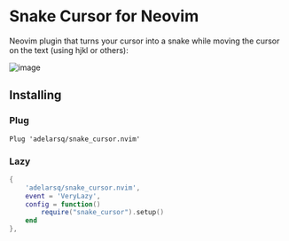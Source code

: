 # Snake Cursor for Neovim

Neovim plugin that turns your cursor into a snake while moving the cursor on the text (using hjkl or others):

![image](https://github.com/adelarsq/snake_cursor.nvim/assets/430272/c99d6ff7-d3bd-41b1-9de5-6f0d9083ec67)

## Installing

### Plug

```
Plug 'adelarsq/snake_cursor.nvim'
```

### Lazy

```lua
{
    'adelarsq/snake_cursor.nvim',
    event = 'VeryLazy',
    config = function()
        require("snake_cursor").setup()
    end
},
```
